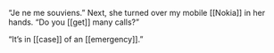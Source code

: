 “Je ne me souviens.” Next, she turned over my mobile [[Nokia]] in her hands. “Do you [[get]] many calls?”

“It’s in [[case]] of an [[emergency]].”